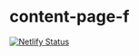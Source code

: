 # content-page-f

[![Netlify Status](https://api.netlify.com/api/v1/badges/39695c2f-755c-4815-bd25-3c59c788964e/deploy-status)](https://app.netlify.com/sites/contentpage/deploys)
